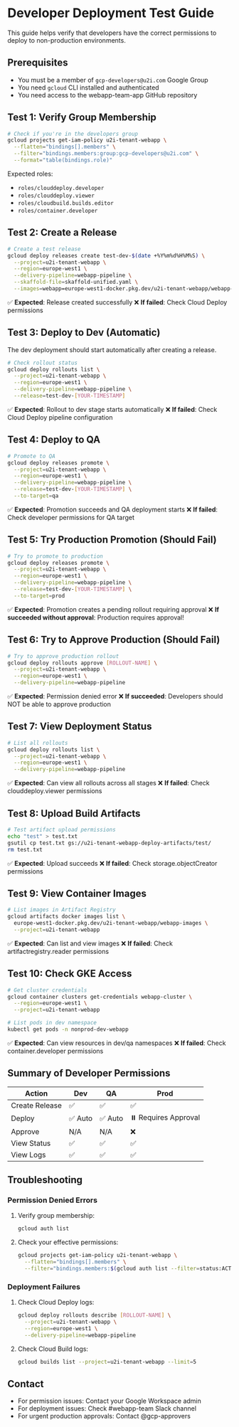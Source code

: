 # Developer Deployment Test Guide

This guide helps verify that developers have the correct permissions to deploy to non-production environments.

## Prerequisites

- You must be a member of `gcp-developers@u2i.com` Google Group
- You need `gcloud` CLI installed and authenticated
- You need access to the webapp-team-app GitHub repository

## Test 1: Verify Group Membership

```bash
# Check if you're in the developers group
gcloud projects get-iam-policy u2i-tenant-webapp \
  --flatten="bindings[].members" \
  --filter="bindings.members:group:gcp-developers@u2i.com" \
  --format="table(bindings.role)"
```

Expected roles:
- `roles/clouddeploy.developer`
- `roles/clouddeploy.viewer`
- `roles/cloudbuild.builds.editor`
- `roles/container.developer`

## Test 2: Create a Release

```bash
# Create a test release
gcloud deploy releases create test-dev-$(date +%Y%m%d%H%M%S) \
  --project=u2i-tenant-webapp \
  --region=europe-west1 \
  --delivery-pipeline=webapp-pipeline \
  --skaffold-file=skaffold-unified.yaml \
  --images=webapp=europe-west1-docker.pkg.dev/u2i-tenant-webapp/webapp-images/webapp:v5
```

✅ **Expected**: Release created successfully
❌ **If failed**: Check Cloud Deploy permissions

## Test 3: Deploy to Dev (Automatic)

The dev deployment should start automatically after creating a release.

```bash
# Check rollout status
gcloud deploy rollouts list \
  --project=u2i-tenant-webapp \
  --region=europe-west1 \
  --delivery-pipeline=webapp-pipeline \
  --release=test-dev-[YOUR-TIMESTAMP]
```

✅ **Expected**: Rollout to dev stage starts automatically
❌ **If failed**: Check Cloud Deploy pipeline configuration

## Test 4: Deploy to QA

```bash
# Promote to QA
gcloud deploy releases promote \
  --project=u2i-tenant-webapp \
  --region=europe-west1 \
  --delivery-pipeline=webapp-pipeline \
  --release=test-dev-[YOUR-TIMESTAMP] \
  --to-target=qa
```

✅ **Expected**: Promotion succeeds and QA deployment starts
❌ **If failed**: Check developer permissions for QA target

## Test 5: Try Production Promotion (Should Fail)

```bash
# Try to promote to production
gcloud deploy releases promote \
  --project=u2i-tenant-webapp \
  --region=europe-west1 \
  --delivery-pipeline=webapp-pipeline \
  --release=test-dev-[YOUR-TIMESTAMP] \
  --to-target=prod
```

✅ **Expected**: Promotion creates a pending rollout requiring approval
❌ **If succeeded without approval**: Production requires approval!

## Test 6: Try to Approve Production (Should Fail)

```bash
# Try to approve production rollout
gcloud deploy rollouts approve [ROLLOUT-NAME] \
  --project=u2i-tenant-webapp \
  --region=europe-west1 \
  --delivery-pipeline=webapp-pipeline
```

✅ **Expected**: Permission denied error
❌ **If succeeded**: Developers should NOT be able to approve production

## Test 7: View Deployment Status

```bash
# List all rollouts
gcloud deploy rollouts list \
  --project=u2i-tenant-webapp \
  --region=europe-west1 \
  --delivery-pipeline=webapp-pipeline
```

✅ **Expected**: Can view all rollouts across all stages
❌ **If failed**: Check clouddeploy.viewer permissions

## Test 8: Upload Build Artifacts

```bash
# Test artifact upload permissions
echo "test" > test.txt
gsutil cp test.txt gs://u2i-tenant-webapp-deploy-artifacts/test/
rm test.txt
```

✅ **Expected**: Upload succeeds
❌ **If failed**: Check storage.objectCreator permissions

## Test 9: View Container Images

```bash
# List images in Artifact Registry
gcloud artifacts docker images list \
  europe-west1-docker.pkg.dev/u2i-tenant-webapp/webapp-images \
  --project=u2i-tenant-webapp
```

✅ **Expected**: Can list and view images
❌ **If failed**: Check artifactregistry.reader permissions

## Test 10: Check GKE Access

```bash
# Get cluster credentials
gcloud container clusters get-credentials webapp-cluster \
  --region=europe-west1 \
  --project=u2i-tenant-webapp

# List pods in dev namespace
kubectl get pods -n nonprod-dev-webapp
```

✅ **Expected**: Can view resources in dev/qa namespaces
❌ **If failed**: Check container.developer permissions

## Summary of Developer Permissions

| Action | Dev | QA | Prod |
|--------|-----|----|------|
| Create Release | ✅ | ✅ | ✅ |
| Deploy | ✅ Auto | ✅ Auto | ⏸️ Requires Approval |
| Approve | N/A | N/A | ❌ |
| View Status | ✅ | ✅ | ✅ |
| View Logs | ✅ | ✅ | ✅ |

## Troubleshooting

### Permission Denied Errors

1. Verify group membership:
   ```bash
   gcloud auth list
   ```

2. Check your effective permissions:
   ```bash
   gcloud projects get-iam-policy u2i-tenant-webapp \
     --flatten="bindings[].members" \
     --filter="bindings.members:$(gcloud auth list --filter=status:ACTIVE --format='value(account)')"
   ```

### Deployment Failures

1. Check Cloud Deploy logs:
   ```bash
   gcloud deploy rollouts describe [ROLLOUT-NAME] \
     --project=u2i-tenant-webapp \
     --region=europe-west1 \
     --delivery-pipeline=webapp-pipeline
   ```

2. Check Cloud Build logs:
   ```bash
   gcloud builds list --project=u2i-tenant-webapp --limit=5
   ```

## Contact

- For permission issues: Contact your Google Workspace admin
- For deployment issues: Check #webapp-team Slack channel
- For urgent production approvals: Contact @gcp-approvers